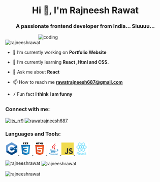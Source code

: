 <h1 align="center">Hi 👋, I'm Rajneesh Rawat </h1>
<h3 align="center">A passionate frontend developer from India... Siuuuu...</h3>
<img align="right" alt="coding" width ="400" src="https://miro.medium.com/max/1200/0*goaFvkjpQM-0p0h6."> 


<p align="left"> <img src="https://komarev.com/ghpvc/?username=rajneeshrawat&label=Profile%20views&color=0e75b6&style=flat" alt="rajneeshrawat" /> </p>



- 🔭 I’m currently working on **Portfolio Website**

- 🌱 I’m currently learning **React ,Html and CSS.**

- 💬 Ask me about **React**

- 📫 How to reach me **rawatrajneesh687@gmail.com**

- ⚡ Fun fact **I think I am funny**

<h3 align="left">Connect with me:</h3>
<p align="left">
<a href="" target="blank"><img align="center" src="https://raw.githubusercontent.com/rahuldkjain/github-profile-readme-generator/master/src/images/icons/Social/twitter.svg" alt="its_rr9" height="30" width="40" /></a>
<a href="https://www.hackerrank.com/rawatrajneesh687" target="blank"><img align="center" src="https://raw.githubusercontent.com/rahuldkjain/github-profile-readme-generator/master/src/images/icons/Social/hackerrank.svg" alt="rawatrajneesh687" height="30" width="40" /></a>
</p>

<h3 align="left">Languages and Tools:</h3>
<p align="left"> <a href="https://www.w3schools.com/cpp/" target="_blank" rel="noreferrer"> <img src="https://raw.githubusercontent.com/devicons/devicon/master/icons/cplusplus/cplusplus-original.svg" alt="cplusplus" width="40" height="40"/> </a> <a href="https://www.w3schools.com/css/" target="_blank" rel="noreferrer"> <img src="https://raw.githubusercontent.com/devicons/devicon/master/icons/css3/css3-original-wordmark.svg" alt="css3" width="40" height="40"/> </a> <a href="https://www.w3.org/html/" target="_blank" rel="noreferrer"> <img src="https://raw.githubusercontent.com/devicons/devicon/master/icons/html5/html5-original-wordmark.svg" alt="html5" width="40" height="40"/> </a> <a href="https://www.java.com" target="_blank" rel="noreferrer"> <img src="https://raw.githubusercontent.com/devicons/devicon/master/icons/java/java-original.svg" alt="java" width="40" height="40"/> </a> <a href="https://developer.mozilla.org/en-US/docs/Web/JavaScript" target="_blank" rel="noreferrer"> <img src="https://raw.githubusercontent.com/devicons/devicon/master/icons/javascript/javascript-original.svg" alt="javascript" width="40" height="40"/> </a> <a href="https://reactjs.org/" target="_blank" rel="noreferrer"> <img src="https://raw.githubusercontent.com/devicons/devicon/master/icons/react/react-original-wordmark.svg" alt="react" width="40" height="40"/> </a> </p>

<p><img align="left" src="https://github-readme-stats.vercel.app/api/top-langs?username=rajneeshrawat&show_icons=true&locale=en&layout=compact" alt="rajneeshrawat" /></p>

<p>&nbsp;<img align="center" src="https://github-readme-stats.vercel.app/api?username=rajneeshrawat&show_icons=true&locale=en" alt="rajneeshrawat" /></p>

<p><img align="center" src="https://github-readme-streak-stats.herokuapp.com/?user=rajneeshrawat&" alt="rajneeshrawat" /></p>
